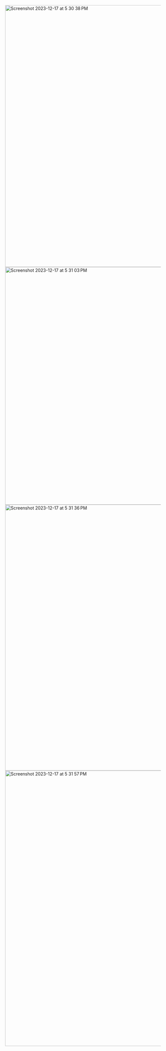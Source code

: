 <img width="844" alt="Screenshot 2023-12-17 at 5 30 38 PM" src="https://github.com/PAJK87/cs623-project/assets/64671049/cf0858f8-c953-4d47-b322-b478619b9723">
<img width="766" alt="Screenshot 2023-12-17 at 5 31 03 PM" src="https://github.com/PAJK87/cs623-project/assets/64671049/234e39d4-bed2-4dc6-b29a-43fae799310c">
<img width="857" alt="Screenshot 2023-12-17 at 5 31 36 PM" src="https://github.com/PAJK87/cs623-project/assets/64671049/17a228eb-78cb-4fe9-89a6-5582c6dc3c50">
<img width="888" alt="Screenshot 2023-12-17 at 5 31 57 PM" src="https://github.com/PAJK87/cs623-project/assets/64671049/fe6fe91b-7f31-4500-acc1-fc80d07a5e81">
